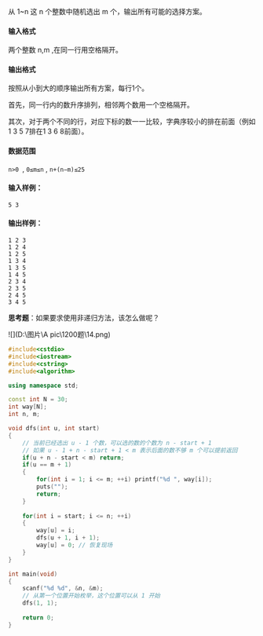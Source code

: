 从 1~n 这 n 个整数中随机选出 m 个，输出所有可能的选择方案。

#### 输入格式

两个整数 n,m ,在同一行用空格隔开。

#### 输出格式

按照从小到大的顺序输出所有方案，每行1个。

首先，同一行内的数升序排列，相邻两个数用一个空格隔开。

其次，对于两个不同的行，对应下标的数一一比较，字典序较小的排在前面（例如1 3 5 7排在1 3 6 8前面）。

#### 数据范围

`n>0 `,
`0≤m≤n` ,
`n+(n−m)≤25`

#### 输入样例：

```
5 3
```

#### 输出样例：

```
1 2 3 
1 2 4 
1 2 5 
1 3 4 
1 3 5 
1 4 5 
2 3 4 
2 3 5 
2 4 5 
3 4 5 
```

**思考题**：如果要求使用非递归方法，该怎么做呢？

![](D:\图片\A pic\1200题\14.png)

```cpp
#include<cstdio>
#include<iostream>
#include<cstring>
#include<algorithm>

using namespace std;

const int N = 30;
int way[N];
int n, m;

void dfs(int u, int start)
{
    // 当前已经选出 u - 1 个数，可以选的数的个数为 n - start + 1
    // 如果 u - 1 + n - start + 1 < m 表示后面的数不够 m 个可以提前返回
    if(u + n - start < m) return;
    if(u == m + 1)
    {
        for(int i = 1; i <= m; ++i) printf("%d ", way[i]);
        puts("");
        return;
    }
    
    for(int i = start; i <= n; ++i)
    {
        way[u] = i;
        dfs(u + 1, i + 1);
        way[u] = 0; // 恢复现场
    }
}

int main(void)
{
    scanf("%d %d", &n, &m);
    // 从第一个位置开始枚举，这个位置可以从 1 开始
    dfs(1, 1);
    
    return 0;
}
```

